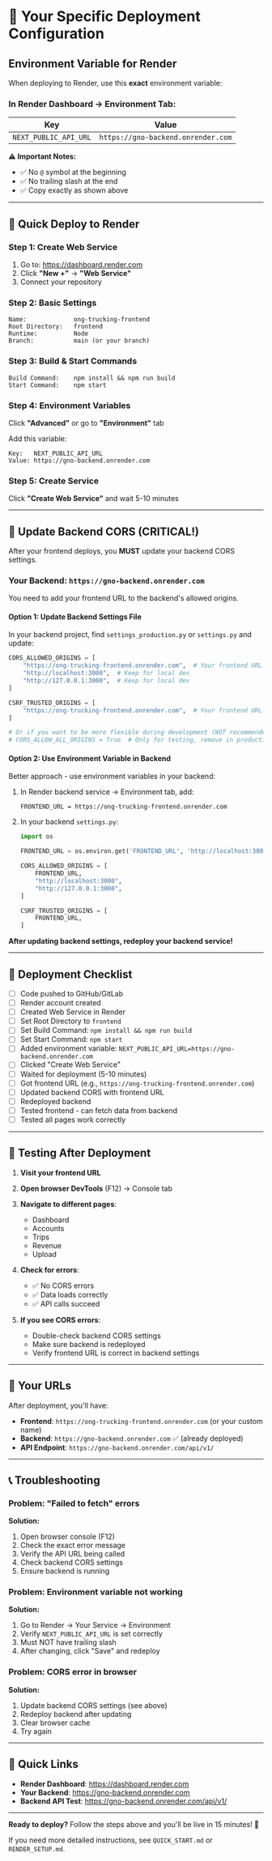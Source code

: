 # 🎯 Your Specific Deployment Configuration

## Environment Variable for Render

When deploying to Render, use this **exact** environment variable:

### In Render Dashboard → Environment Tab:

| Key | Value |
|-----|-------|
| `NEXT_PUBLIC_API_URL` | `https://gno-backend.onrender.com` |

**⚠️ Important Notes:**
- ✅ No `@` symbol at the beginning
- ✅ No trailing slash at the end
- ✅ Copy exactly as shown above

---

## 🚀 Quick Deploy to Render

### Step 1: Create Web Service
1. Go to: https://dashboard.render.com
2. Click **"New +"** → **"Web Service"**
3. Connect your repository

### Step 2: Basic Settings
```
Name:             ong-trucking-frontend
Root Directory:   frontend
Runtime:          Node
Branch:           main (or your branch)
```

### Step 3: Build & Start Commands
```
Build Command:    npm install && npm run build
Start Command:    npm start
```

### Step 4: Environment Variables
Click **"Advanced"** or go to **"Environment"** tab

Add this variable:
```
Key:   NEXT_PUBLIC_API_URL
Value: https://gno-backend.onrender.com
```

### Step 5: Create Service
Click **"Create Web Service"** and wait 5-10 minutes

---

## 🔧 Update Backend CORS (CRITICAL!)

After your frontend deploys, you **MUST** update your backend CORS settings.

### Your Backend: `https://gno-backend.onrender.com`

You need to add your frontend URL to the backend's allowed origins.

#### Option 1: Update Backend Settings File

In your backend project, find `settings_production.py` or `settings.py` and update:

```python
CORS_ALLOWED_ORIGINS = [
    "https://ong-trucking-frontend.onrender.com",  # Your frontend URL (update after deployment)
    "http://localhost:3000",  # Keep for local dev
    "http://127.0.0.1:3000",  # Keep for local dev
]

CSRF_TRUSTED_ORIGINS = [
    "https://ong-trucking-frontend.onrender.com",  # Your frontend URL (update after deployment)
]

# Or if you want to be more flexible during development (NOT recommended for production):
# CORS_ALLOW_ALL_ORIGINS = True  # Only for testing, remove in production
```

#### Option 2: Use Environment Variable in Backend

Better approach - use environment variables in your backend:

1. In Render backend service → Environment tab, add:
   ```
   FRONTEND_URL = https://ong-trucking-frontend.onrender.com
   ```

2. In your backend `settings.py`:
   ```python
   import os
   
   FRONTEND_URL = os.environ.get('FRONTEND_URL', 'http://localhost:3000')
   
   CORS_ALLOWED_ORIGINS = [
       FRONTEND_URL,
       "http://localhost:3000",
       "http://127.0.0.1:3000",
   ]
   
   CSRF_TRUSTED_ORIGINS = [
       FRONTEND_URL,
   ]
   ```

**After updating backend settings, redeploy your backend service!**

---

## 📝 Deployment Checklist

- [ ] Code pushed to GitHub/GitLab
- [ ] Render account created
- [ ] Created Web Service in Render
- [ ] Set Root Directory to `frontend`
- [ ] Set Build Command: `npm install && npm run build`
- [ ] Set Start Command: `npm start`
- [ ] Added environment variable: `NEXT_PUBLIC_API_URL=https://gno-backend.onrender.com`
- [ ] Clicked "Create Web Service"
- [ ] Waited for deployment (5-10 minutes)
- [ ] Got frontend URL (e.g., `https://ong-trucking-frontend.onrender.com`)
- [ ] Updated backend CORS with frontend URL
- [ ] Redeployed backend
- [ ] Tested frontend - can fetch data from backend
- [ ] Tested all pages work correctly

---

## 🧪 Testing After Deployment

1. **Visit your frontend URL**
2. **Open browser DevTools** (F12) → Console tab
3. **Navigate to different pages**:
   - Dashboard
   - Accounts
   - Trips
   - Revenue
   - Upload

4. **Check for errors**:
   - ✅ No CORS errors
   - ✅ Data loads correctly
   - ✅ API calls succeed

5. **If you see CORS errors**:
   - Double-check backend CORS settings
   - Make sure backend is redeployed
   - Verify frontend URL is correct in backend settings

---

## 🎉 Your URLs

After deployment, you'll have:

- **Frontend**: `https://ong-trucking-frontend.onrender.com` (or your custom name)
- **Backend**: `https://gno-backend.onrender.com` ✅ (already deployed)
- **API Endpoint**: `https://gno-backend.onrender.com/api/v1/`

---

## 📞 Troubleshooting

### Problem: "Failed to fetch" errors

**Solution:**
1. Open browser console (F12)
2. Check the exact error message
3. Verify the API URL being called
4. Check backend CORS settings
5. Ensure backend is running

### Problem: Environment variable not working

**Solution:**
1. Go to Render → Your Service → Environment
2. Verify `NEXT_PUBLIC_API_URL` is set correctly
3. Must NOT have trailing slash
4. After changing, click "Save" and redeploy

### Problem: CORS error in browser

**Solution:**
1. Update backend CORS settings (see above)
2. Redeploy backend after updating
3. Clear browser cache
4. Try again

---

## 🔗 Quick Links

- **Render Dashboard**: https://dashboard.render.com
- **Your Backend**: https://gno-backend.onrender.com
- **Backend API Test**: https://gno-backend.onrender.com/api/v1/

---

**Ready to deploy?** Follow the steps above and you'll be live in 15 minutes! 🚀

If you need more detailed instructions, see `QUICK_START.md` or `RENDER_SETUP.md`.

